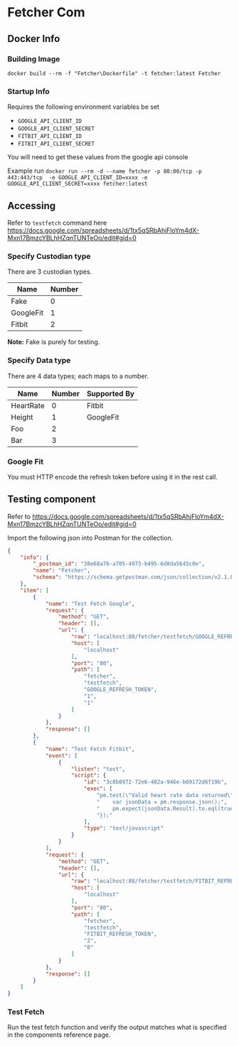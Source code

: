 # Fetcher Com

## Docker Info

### Building Image
`docker build --rm -f "Fetcher\Dockerfile" -t fetcher:latest Fetcher`

### Startup Info
Requires the following environment variables be set 
* `GOOGLE_API_CLIENT_ID`
* `GOOGLE_API_CLIENT_SECRET`
* `FITBIT_API_CLIENT_ID`
* `FITBIT_API_CLIENT_SECRET`

You will need to get these values from the google api console

Example run `docker run --rm -d --name fetcher -p 80:80/tcp -p 443:443/tcp  -e GOOGLE_API_CLIENT_ID=xxxx -e GOOGLE_API_CLIENT_SECRET=xxxx fetcher:latest`

## Accessing
Refer to `testfetch` command here https://docs.google.com/spreadsheets/d/1tx5qSRbAhjFloYm4dX-Mxn17BmzcYBLhHZqnTUNTeOo/edit#gid=0

### Specify Custodian type

There are 3 custodian types.

| Name      | Number |
| --------- | ------ |
| Fake      | 0      |
| GoogleFit | 1      |
| Fitbit    | 2      |

**Note:** Fake is purely for testing.

### Specify Data type

There are 4 data types; each maps to a number.

| Name      | Number | Supported By |
| --------- | ------ | ------------ |
| HeartRate | 0      | Fitbit       |
| Height    | 1      | GoogleFit    |
| Foo       | 2      |              |
| Bar       | 3      |              |

### Google Fit
You must HTTP encode the refresh token before using it in the rest call.

## Testing component

Refer to https://docs.google.com/spreadsheets/d/1tx5qSRbAhjFloYm4dX-Mxn17BmzcYBLhHZqnTUNTeOo/edit#gid=0

Import the following json into Postman for the collection.

```json
{
	"info": {
		"_postman_id": "38e68a76-a705-4973-b495-6d8da5645c0e",
		"name": "Fetcher",
		"schema": "https://schema.getpostman.com/json/collection/v2.1.0/collection.json"
	},
	"item": [
		{
			"name": "Test Fetch Google",
			"request": {
				"method": "GET",
				"header": [],
				"url": {
					"raw": "localhost:80/fetcher/testfetch/GOOGLE_REFRESH_TOKEN/1/1",
					"host": [
						"localhost"
					],
					"port": "80",
					"path": [
						"fetcher",
						"testfetch",
						"GOOGLE_REFRESH_TOKEN",
						"1",
						"1"
					]
				}
			},
			"response": []
		},
		{
			"name": "Test Fetch Fitbit",
			"event": [
				{
					"listen": "test",
					"script": {
						"id": "3c8b8972-72e6-402a-946e-b69172d6f19b",
						"exec": [
							"pm.test(\"Valid heart rate data returned\", function () {",
							"    var jsonData = pm.response.json();",
							"    pm.expect(jsonData.Result).to.eql(true);",
							"});"
						],
						"type": "text/javascript"
					}
				}
			],
			"request": {
				"method": "GET",
				"header": [],
				"url": {
					"raw": "localhost:80/fetcher/testfetch/FITBIT_REFRESH_TOKEN/2/0",
					"host": [
						"localhost"
					],
					"port": "80",
					"path": [
						"fetcher",
						"testfetch",
						"FITBIT_REFRESH_TOKEN",
						"2",
						"0"
					]
				}
			},
			"response": []
		}
	]
}
```

### Test Fetch
Run the test fetch function and verify the output matches what is specified in the components reference page.